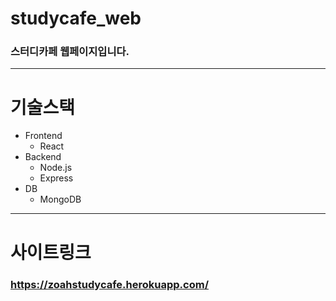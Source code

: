 # studycafe_web
### 스터디카페 웹페이지입니다.

---

# 기술스택
* Frontend
  * React
* Backend
  * Node.js
  * Express
* DB
  * MongoDB

---

# 사이트링크
### https://zoahstudycafe.herokuapp.com/

